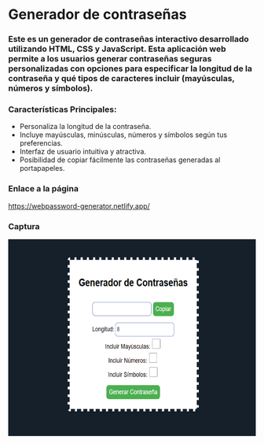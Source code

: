 # Generador de contraseñas

### Este es un generador de contraseñas interactivo desarrollado utilizando HTML, CSS y JavaScript. Esta aplicación web permite a los usuarios generar contraseñas seguras personalizadas con opciones para especificar la longitud de la contraseña y qué tipos de caracteres incluir (mayúsculas, números y símbolos).

### Características Principales:
- Personaliza la longitud de la contraseña.
- Incluye mayúsculas, minúsculas, números y símbolos según tus preferencias.
- Interfaz de usuario intuitiva y atractiva.
- Posibilidad de copiar fácilmente las contraseñas generadas al portapapeles.

### Enlace a la página
https://webpassword-generator.netlify.app/

### Captura
<img src="https://github.com/Nicole-Palomino/generador-contrasenas-python/blob/main/captura-de-pantalla.png" alt="Captura de pantalla" width="600" height="400">
